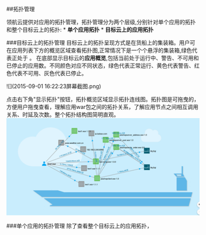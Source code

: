 ##拓扑管理

领航云提供对应用的拓扑管理，拓扑管理分为两个层级,分别针对单个应用的拓扑和整个目标云上的拓扑:
* 
**单个应用拓扑**
* 
**目标云上的应用拓扑**

###目标云上的拓扑管理
目标云上的拓扑呈现方式是在货船上的集装箱。用户可在应用列表下方的概览区域查看拓扑图,正常情况下是一个个悬浮的集装箱,绿色代表正处于
。
在底部显示目标云的**应用概览**,包括当前处于运行中、警告、不可用和已停止的应用数。不同颜色对应不同状态，绿色代表正常运行、黄色代表警告、红色代表不可用、灰色代表已停止。

![](2015-09-01 16:22:23屏幕截图.png)

点击右下角"显示拓扑"按钮，拓扑概览区域显示拓扑连线图。拓扑图是可拖曳的，方便用户拖曳查看，理解应用war包之间的拓扑关系，了解应用节点之间相互调用关系、时延及次数。整个拓扑结构图简明直观。
![](22.png)

###单个应用的拓扑管理
除了查看整个目标云上的应用拓扑，




